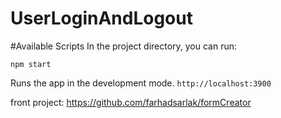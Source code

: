 # UserLoginAndLogout

#Available Scripts
In the project directory, you can run:

`npm start`

Runs the app in the development mode.
`http://localhost:3900`

front project:
https://github.com/farhadsarlak/formCreator
